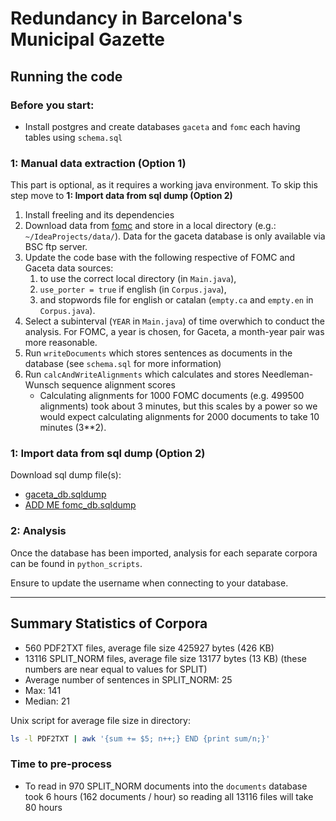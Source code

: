 # Redundancy in Barcelona's Municipal Gazette

## Running the code

### Before you start:

* Install postgres and create databases `gaceta` and `fomc` each having tables using `schema.sql`

### 1: Manual data extraction (Option 1)

This part is optional, as it requires a working java environment. To skip this step move to **1: Import data from sql dump (Option 2)**

1. Install freeling and its dependencies
2. Download data from [fomc](http://stanford.edu/~rezab/useful/fomc_minutes.html) and store in a local directory (e.g.: `~/IdeaProjects/data/`). Data for the gaceta database is only available via BSC ftp server.
2. Update the code base with the following respective of FOMC and Gaceta data sources:
   1. to use the correct local directory (in `Main.java`),
   2. `use_porter = true` if english (in `Corpus.java`),
   3. and stopwords file for english or catalan (`empty.ca` and `empty.en` in `Corpus.java`).
3. Select a subinterval (`YEAR` in `Main.java`) of time overwhich to conduct the analysis. For FOMC, a year is chosen, for Gaceta, a month-year pair was more reasonable.
3. Run `writeDocuments` which stores sentences as documents in the database (see `schema.sql` for more information)
4. Run `calcAndWriteAlignments` which calculates and stores Needleman-Wunsch sequence alignment scores
    * Calculating alignments for 1000 FOMC documents (e.g. 499500 alignments) took about 3 minutes, but this scales by a power so we would expect calculating alignments for 2000 documents to take 10 minutes (3**2).

### 1: Import data from sql dump (Option 2)

Download sql dump file(s):

* [gaceta_db.sqldump](https://drive.google.com/file/d/0B39HWOgUiKJraHFaenAwTVZ5RW8/view?usp=sharing)
* [ADD ME fomc_db.sqldump]()

### 2: Analysis

Once the database has been imported, analysis for each separate corpora can be found in `python_scripts`.

Ensure to update the username when connecting to your database.


----
## Summary Statistics of Corpora

* 560 PDF2TXT files, average file size 425927 bytes (426 KB)
* 13116 SPLIT_NORM files, average file size 13177 bytes (13 KB) (these numbers are near equal to values for SPLIT)
* Average number of sentences in SPLIT_NORM: 25
* Max: 141
* Median: 21

Unix script for average file size in directory:

```bash
ls -l PDF2TXT | awk '{sum += $5; n++;} END {print sum/n;}'
```

### Time to pre-process

* To read in 970 SPLIT_NORM documents into the `documents` database took 6 hours (162 documents / hour) so reading all 13116 files will take 80 hours

